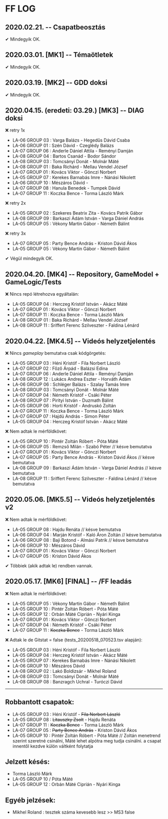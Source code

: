 # FF LOG

## 2020.02.21. -- Csapatbeosztás
✔ Mindegyik OK.

## 2020.03.01. [MK1] -- Témaötletek
✔ Mindegyik OK.

## 2020.03.19. [MK2] -- GDD doksi
✔ Mindegyik OK.

## 2020.04.15. (eredeti: 03.29.) [MK3] -- DIAG doksi
❌ retry 1x
- LA-06 GROUP 03 : Varga Balázs - Hegedűs Dávid Csaba
- LA-06 GROUP 01 : Szén Dávid - Czeglédy Balázs
- LA-07 GROUP 06 : Anderle Dániel Attila - Reményi Damján
- LA-08 GROUP 04 : Bartos Csanád - Bodor Sándor
- LA-08 GROUP 03 : Tomcsányi Donát - Molnár Máté
- LA-08 GROUP 01 : Baka Richárd - Mellau Vendel József
- LA-07 GROUP 01 : Kovács Viktor - Gönczi Norbert
- LA-05 GROUP 07 : Kerekes Barnabás Imre - Nánási Nikolett
- LA-06 GROUP 10 : Mészáros Dávid -
- LA-07 GROUP 08 : Hanula Benedek - Tumpek Dávid
- LA-07 GROUP 11 : Koczka Bence - Torma László Márk

❌ retry 2x
- LA-05 GROUP 02 : Szekeres Beatrix Zita - Kovács Patrik Gábor
- LA-08 GROUP 09 : Barkaszi Ádám István - Varga Dániel András
- LA-05 GROUP 05 : Vékony Martin Gábor - Németh Bálint

❌ retry 3x
- LA-07 GROUP 05 : Party Bence András - Kriston Dávid Ákos
- LA-05 GROUP 05 : Vékony Martin Gábor - Németh Bálint

✔ Végül mindegyik OK.

## 2020.04.20. [MK4] -- Repository, GameModel + GameLogic/Tests
❌ Nincs repó létrehozva egyáltalán:
- LA-05 GROUP 04 : Herczeg Kristóf István - Akácz Máté
- LA-07 GROUP 01 : Kovács Viktor - Gönczi Norbert
- LA-07 GROUP 11 : Koczka Bence - Torma László Márk
- LA-08 GROUP 01 : Baka Richárd - Mellau Vendel József
- LA-08 GROUP 11 : Sriffert Ferenc Szilveszter - Faldina Lénárd

## 2020.04.22. [MK4.5] -- Videós helyzetjelentés
❌ Nincs *gameplay* bemutatva csak kódgörgetés:
- LA-05 GROUP 03 : Héni Kristóf - Fila Norbert László
- LA-07 GROUP 02 : Főző Árpád - Balázsi Edina
- LA-07 GROUP 06 : Anderle Dániel Attila - Reményi Damján
- LA-08 GROUP 12 : Lukács Andrea Eszter - Horváth Ádám
- LA-06 GROUP 06 : Schléger Balázs - Szalay Tamás Imre
- LA-08 GROUP 03 : Tomcsányi Donát - Molnár Máté
- LA-07 GROUP 04 : Németh Kristóf - Csáki Péter
- LA-08 GROUP 07 : Pirityi István - Duzmath Bálint
- LA-05 GROUP 06 : Horti Kristóf - Andruskó Zoltán
- LA-07 GROUP 11 : Koczka Bence - Torma László Márk
- LA-07 GROUP 07 : Hajdú András - Simon Péter
- LA-05 GROUP 04 : Herczeg Kristóf István - Akácz Máté

❌ Nem adtak le mérföldkövet:
- LA-05 GROUP 10 : Pintér Zoltán Róbert - Póta Máté
- LA-06 GROUP 05 : Remzső Milán - Szabó Péter // késve bemutatva
- LA-07 GROUP 01 : Kovács Viktor - Gönczi Norbert
- LA-07 GROUP 05 : Party Bence András - Kriston Dávid Ákos // késve bemutatva
- LA-08 GROUP 09 : Barkaszi Ádám István - Varga Dániel András // késve bemutatva
- LA-08 GROUP 11 : Sriffert Ferenc Szilveszter - Faldina Lénárd // késve bemutatva

## 2020.05.06. [MK5.5] -- Videós helyzetjelentés v2
❌ Nem adtak le mérföldkövet:
- LA-05 GROUP 08 : Hajdu Renáta // késve bemutatva
- LA-06 GROUP 04 : Marján Kristóf - Kaló Áron Zoltán // késve bemutatva
- LA-06 GROUP 08 : Baji Botond - Almási Patrik // késve bemutatva
- LA-06 GROUP 10 : Mészáros Dávid
- LA-07 GROUP 01 : Kovács Viktor - Gönczi Norbert
- LA-07 GROUP 05 : Kriston Dávid Ákos

✔ Többiek (akik adtak le) rendben vannak.

## 2020.05.17. [MK6] [FINAL] -- /FF leadás
❌ Nem adtak le mérföldkövet:
- LA-05 GROUP 05 : Vékony Martin Gábor - Németh Bálint
- LA-05 GROUP 10 : Pintér Zoltán Róbert - Póta Máté
- LA-05 GROUP 12 : Orbán Máté Ciprián - Nyári Kinga
- LA-07 GROUP 01 : Kovács Viktor - Gönczi Norbert
- LA-07 GROUP 04 : Németh Kristóf - Csáki Péter
- LA-07 GROUP 11 : ~~Koczka Bence~~ - Torma László Márk

❌ Adtak le de Gitstat = false (tests_20200518_070523.tsv alapján):
- LA-05 GROUP 03 : Héni Kristóf - Fila Norbert László
- LA-05 GROUP 04 : Herczeg Kristóf István - Akácz Máté
- LA-05 GROUP 07 : Kerekes Barnabás Imre - Nánási Nikolett
- LA-06 GROUP 10 : Mészáros Dávid
- LA-08 GROUP 02 : Lakó Boldizsár - Mikhel Roland
- LA-08 GROUP 03 : Tomcsányi Donát - Molnár Máté
- LA-08 GROUP 08 : Banzragch Uchral - Turóczi Dávid

---

## Robbantott csapatok:
- LA-05 GROUP 03 : Héni Kristóf - ~~Fila Norbert László~~
- LA-05 GROUP 08 : ~~Litauszky Zsolt~~ - Hajdu Renáta
- LA-07 GROUP 11 : ~~Koczka Bence~~ - Torma László Márk
- LA-07 GROUP 05 : ~~Party Bence András~~ - Kriston Dávid Ákos
- LA-05 GROUP 10 : Pintér Zoltán Róbert - Póta Máté // Zoltán menetrend szerint szeretné csinálni, Máté lehet alpótra meg tudja csinálni. a csapat innentől kezdve külön váltként folytatja

## Jelzett késés:
- Torma László Márk
- LA-05 GROUP 10 / Póta Máté
- LA-05 GROUP 12 : Orbán Máté Ciprián - Nyári Kinga			

## Egyéb jelzések:
- Mikhel Roland : tesztek száma kevesebb lesz >> MS3 false